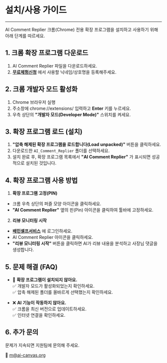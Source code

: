 # **설치/사용 가이드**
---
AI Comment Replier 크롬(Chrome) 전용 확장 프로그램을 설치하고 사용하기 위해 아래 단계를 따르세요.

## 1. 크롬 확장 프로그램 다운로드
1. AI Comment Replier 파일을 다운로드하세요.
2. [**무료체험신청**](https://blog.ai-canvas.org/ai-comment-replier/) 에서 사용할 닉네임/상호명을 등록해주세요.

## 2. 크롬 개발자 모드 활성화
1. Chrome 브라우저 실행
2. 주소창에 chrome://extensions/ 입력하고 **Enter** 키를 누르세요.
3. 우측 상단의 **"개발자 모드(Developer Mode)"** 스위치를 켜세요.

## 3. 확장 프로그램 로드 (설치)
1. **"압축 해제된 확장 프로그램을 로드합니다(Load unpacked)"** 버튼을 클릭하세요.
2. 다운로드한 `AI_Comment_Replier` 폴더를 선택하세요.
3. 설치 완료 후, 확장 프로그램 목록에서 **"AI Comment Replier"** 가 표시되면 성공적으로 설치된 것입니다.

## 4. 확장 프로그램 사용 방법
1. **확장 프로그램 고정(PIN)**
- 크롬 우측 상단의 퍼즐 모양 아이콘을 클릭하세요.
- **"AI Comment Replier"** 옆의 핀(Pin) 아이콘을 클릭하여 툴바에 고정하세요.

2. **리뷰 모니터링 시작**
- [**배민셀프서비스**](https://self.baemin.com/) 에 로그인하세요.
- AI Comment Replier 아이콘을 클릭하세요.
- **"리뷰 모니터링 시작"** 버튼을 클릭하면 AI가 리뷰 내용을 분석하고 사장님 댓글을 생성합니다.

## 5. 문제 해결 (FAQ)
- 🚫 **확장 프로그램이 설치되지 않아요.**  
✅ 개발자 모드가 활성화되었는지 확인하세요.  
✅ 압축 해제된 폴더를 올바르게 선택했는지 확인하세요.  

- ❌ **AI 기능이 작동하지 않아요.**  
✅ 크롬을 최신 버전으로 업데이트하세요.  
✅ 인터넷 연결을 확인하세요.  

## 6. 추가 문의
문제가 지속되면 지원팀에 문의해 주세요.  

📧 [m@ai-canvas.org](mailto:m@ai-canvas.org)
